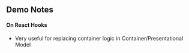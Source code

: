 ## Demo Notes 

#### On React Hooks 
- Very useful for replacing container logic in Container/Presentational Model 